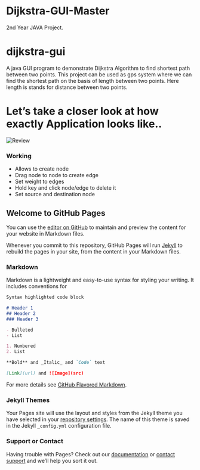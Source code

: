 # Dijkstra-GUI-Master
2nd Year JAVA Project.

# dijkstra-gui
A java GUI program to demonstrate Dijkstra Algorithm to find shortest path between two points. 
This project can be used as gps system where we can find the shortest path on the basis of length between two points. Here length is stands for distance between two points.
# Let’s take a closer look at how exactly Application looks like..
![Review](https://user-images.githubusercontent.com/54316119/77822830-3460bf00-711c-11ea-952d-feea127b8c22.png)

### Working
- Allows to create node
- Drag node to node to create edge
- Set weight to edges
- Hold key and click node/edge to delete it
- Set source and destination node
## Welcome to GitHub Pages

You can use the [editor on GitHub](https://github.com/Pawan243/Dijkstra-GUI-Master/edit/master/README.md) to maintain and preview the content for your website in Markdown files.

Whenever you commit to this repository, GitHub Pages will run [Jekyll](https://jekyllrb.com/) to rebuild the pages in your site, from the content in your Markdown files.

### Markdown

Markdown is a lightweight and easy-to-use syntax for styling your writing. It includes conventions for

```markdown
Syntax highlighted code block

# Header 1
## Header 2
### Header 3

- Bulleted
- List

1. Numbered
2. List

**Bold** and _Italic_ and `Code` text

[Link](url) and ![Image](src)
```

For more details see [GitHub Flavored Markdown](https://guides.github.com/features/mastering-markdown/).

### Jekyll Themes

Your Pages site will use the layout and styles from the Jekyll theme you have selected in your [repository settings](https://github.com/Pawan243/Dijkstra-GUI-Master/settings). The name of this theme is saved in the Jekyll `_config.yml` configuration file.

### Support or Contact

Having trouble with Pages? Check out our [documentation](https://help.github.com/categories/github-pages-basics/) or [contact support](https://github.com/contact) and we’ll help you sort it out.
